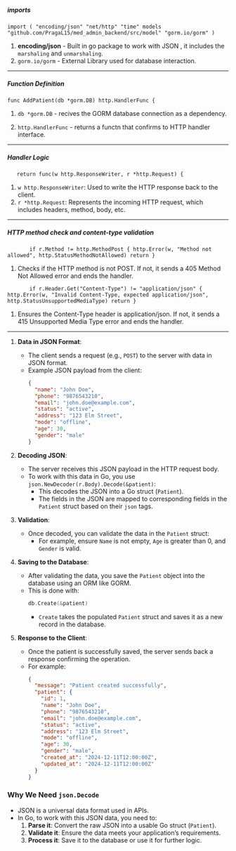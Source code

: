 ##### imports 
`import (
    "encoding/json"
    "net/http"
    "time"
    models "github.com/PragaL15/med_admin_backend/src/model"
    "gorm.io/gorm"
)`
1. **encoding/json** - Built in go package to work with JSON , it includes the `marshaling` and `unmarshaling`.
2. `gorm.io/gorm` - External Library used for database interaction.
---
##### Function Definition 

`func AddPatient(db *gorm.DB) http.HandlerFunc {
`
1. `db *gorm.DB` - recives the GORM database connection as a dependency.

2. `http.HandlerFunc` - returns a functn that confirms to HTTP handler interface.

---
##### Handler Logic
`    return func(w http.ResponseWriter, r *http.Request) {
`
1. `w http.ResponseWriter`: Used to write the HTTP response back to the client.
2. `r *http.Request`: Represents the incoming HTTP request, which includes headers, method, body, etc.
---
##### HTTP method check and content-type validation 

`        if r.Method != http.MethodPost {
            http.Error(w, "Method not allowed", http.StatusMethodNotAllowed)
            return
        }
`

1. Checks if the HTTP method is not POST. If not, it sends a 405 Method Not Allowed error and ends the handler.

`        if r.Header.Get("Content-Type") != "application/json" {
            http.Error(w, "Invalid Content-Type, expected application/json", http.StatusUnsupportedMediaType)
            return
        }
`
1. Ensures the Content-Type header is application/json. If not, it sends a 415 Unsupported Media Type error and ends the handler.
---
1. **Data in JSON Format**:
   - The client sends a request (e.g., `POST`) to the server with data in JSON format.
   - Example JSON payload from the client:
     ```json
     {
       "name": "John Doe",
       "phone": "9876543210",
       "email": "john.doe@example.com",
       "status": "active",
       "address": "123 Elm Street",
       "mode": "offline",
       "age": 30,
       "gender": "male"
     }
     ```

2. **Decoding JSON**:
   - The server receives this JSON payload in the HTTP request body.
   - To work with this data in Go, you use `json.NewDecoder(r.Body).Decode(&patient)`:
     - This decodes the JSON into a Go struct (`Patient`).
     - The fields in the JSON are mapped to corresponding fields in the `Patient` struct based on their `json` tags.

3. **Validation**:
   - Once decoded, you can validate the data in the `Patient` struct:
     - For example, ensure `Name` is not empty, `Age` is greater than 0, and `Gender` is valid.

4. **Saving to the Database**:
   - After validating the data, you save the `Patient` object into the database using an ORM like GORM.
   - This is done with:
     ```go
     db.Create(&patient)
     ```
     - `Create` takes the populated `Patient` struct and saves it as a new record in the database.

5. **Response to the Client**:
   - Once the patient is successfully saved, the server sends back a response confirming the operation.
   - For example:
     ```json
     {
       "message": "Patient created successfully",
       "patient": {
         "id": 1,
         "name": "John Doe",
         "phone": "9876543210",
         "email": "john.doe@example.com",
         "status": "active",
         "address": "123 Elm Street",
         "mode": "offline",
         "age": 30,
         "gender": "male",
         "created_at": "2024-12-11T12:00:00Z",
         "updated_at": "2024-12-11T12:00:00Z"
       }
     }
     ```

### **Why We Need `json.Decode`**
- JSON is a universal data format used in APIs.
- In Go, to work with this JSON data, you need to:
  1. **Parse it**: Convert the raw JSON into a usable Go struct (`Patient`).
  2. **Validate it**: Ensure the data meets your application’s requirements.
  3. **Process it**: Save it to the database or use it for further logic.


